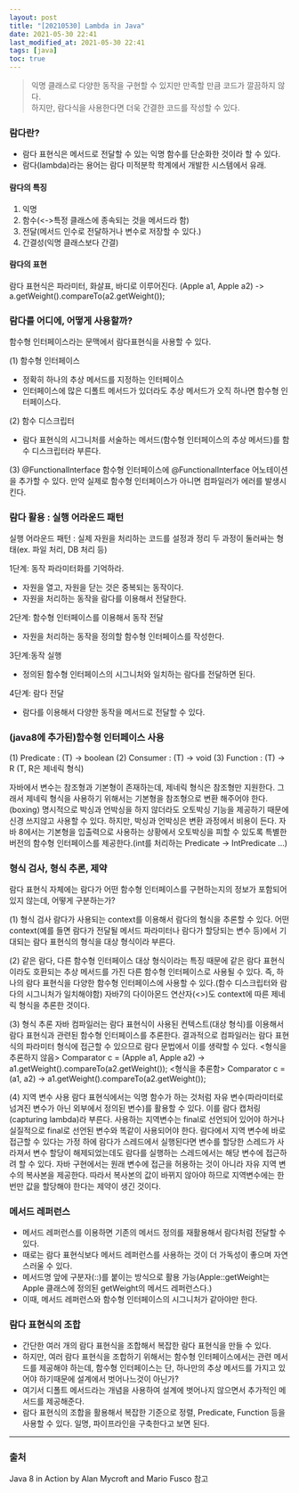 ```yaml
---
layout: post
title: "[20210530] Lambda in Java"
date: 2021-05-30 22:41
last_modified_at: 2021-05-30 22:41
tags: [java]
toc: true
---
```


> 익명 클래스로 다양한 동작을 구현할 수 있지만 만족할 만큼 코드가 깔끔하지 않다.  
> 하지만, 람다식을 사용한다면 더욱 간결한 코드를 작성할 수 있다.

### 람다란?

- 람다 표현식은 메서드로 전달할 수 있는 익명 함수를 단순화한 것이라 할 수 있다.
- 람다(lambda)라는 용어는 람다 미적분학 학계에서 개발한 시스템에서 유래.

#### 람다의 특징

1. 익명
2. 함수(<->특정 클래스에 종속되는 것을 메서드라 함)
3. 전달(메서드 인수로 전달하거나 변수로 저장할 수 있다.)
4. 간결성(익명 클래스보다 간결)

#### 람다의 표현

람다 표현식은 파라미터, 화살표, 바디로 이루어진다.
(Apple a1, Apple a2) -> a.getWeight().compareTo(a2.getWeight());

### 람다를 어디에, 어떻게 사용할까?

함수형 인터페이스라는 문맥에서 람다표현식을 사용할 수 있다.

(1) 함수형 인터페이스

- 정확히 하나의 추상 메서드를 지정하는 인터페이스
- 인터페이스에 많은 디폴트 메서드가 있더라도 추상 메서드가 오직 하나면 함수형 인터페이스다.

(2) 함수 디스크립터

- 람다 표현식의 시그니처를 서술하는 메서드(함수형 인터페이스의 추상 메서드)를 함수 디스크립터라 부른다.

(3) @FunctionalInterface
함수형 인터페이스에 @FunctionalInterface 어노테이션을 추가할 수 있다.
만약 실제로 함수형 인터페이스가 아니면 컴파일러가 에러를 발생시킨다.

### 람다 활용 : 실행 어라운드 패턴

실행 어라운드 패턴 : 실제 자원을 처리하는 코드를 설정과 정리 두 과정이 둘러싸는 형태(ex. 파일 처리, DB 처리 등)

1단계: 동작 파라미터화를 기억하라.

- 자원을 열고, 자원을 닫는 것은 중복되는 동작이다.
- 자원을 처리하는 동작을 람다를 이용해서 전달한다.

2단계: 함수형 인터페이스를 이용해서 동작 전달

- 자원을 처리하는 동작을 정의할 함수형 인터페이스를 작성한다.

3단계:동작 실행

- 정의된 함수형 인터페이스의 시그니처와 일치하는 람다를 전달하면 된다.

4단계: 람다 전달

- 람다를 이용해서 다양한 동작을 메서드로 전달할 수 있다.

### (java8에 추가된)함수형 인터페이스 사용

(1) Predicate : (T) -> boolean
(2) Consumer : (T) -> void
(3) Function : (T) -> R (T, R은 제네릭 형식)

자바에서 변수는 참조형과 기본형이 존재하는데, 제네릭 형식은 참조형만 지원한다.
그래서 제네릭 형식을 사용하기 위해서는 기본형을 참조형으로 변환 해주어야 한다.(boxing)
명시적으로 박싱과 언박싱을 하지 않더라도 오토박싱 기능을 제공하기 때문에 신경 쓰지않고 사용할 수 있다. 하지만, 박싱과 언박싱은 변환 과정에서 비용이 든다.
자바 8에서는 기본형을 입출력으로 사용하는 상황에서 오토박싱을 피할 수 있도록 특별한 버전의 함수형 인터페이스를 제공한다.(int를 처리하는 Predicate -> IntPredicate ...)

### 형식 검사, 형식 추론, 제약

람다 표현식 자체에는 람다가 어떤 함수형 인터페이스를 구현하는지의 정보가 포함되어 있지 않는데, 어떻게 구분하는가?

(1) 형식 검사
람다가 사용되는 context를 이용해서 람다의 형식을 추론할 수 있다.
어떤 context(예를 들면 람다가 전달될 메서드 파라미터나 람다가 할당되는 변수 등)에서 기대되는 람다 표현식의 형식을 대상 형식이라 부른다.

(2) 같은 람다, 다른 함수형 인터페이스
대상 형식이라는 특징 때문에 같은 람다 표현식이라도 호환되는 추상 메서드를 가진 다른 함수형 인터페이스로 사용될 수 있다.
즉, 하나의 람다 표현식을 다양한 함수형 인터페이스에 사용할 수 있다.(함수 디스크립터와 람다의 시그니처가 일치해야함)
자바7의 다이아몬드 연산자(<>)도 context에 따른 제네릭 형식을 추론한 것이다.

(3) 형식 추론
자바 컴파일러는 람다 표현식이 사용된 컨텍스트(대상 형식)를 이용해서 람다 표현식과 관련된 함수형 인터페이스를 추론한다.
결과적으로 컴파일러는 람다 표현식의 파라미터 형식에 접근할 수 있으므로 람다 문법에서 이를 생략할 수 있다.
<형식을 추론하지 않음>
Comparator<Apple> c = (Apple a1, Apple a2) -> a1.getWeight().compareTo(a2.getWeight());
<형식을 추론함>
Comparator<Apple> c = (a1, a2) -> a1.getWeight().compareTo(a2.getWeight());

(4) 지역 변수 사용
람다 표현식에서는 익명 함수가 하는 것처럼 자유 변수(파라미터로 넘겨진 변수가 아닌 외부에서 정의된 변수)를 활용할 수 있다. 이를 람다 캡처링(capturing lambda)라 부른다.
사용하는 지역변수는 final로 선언되어 있어야 하거나 실질적으로 final로 선언된 변수와 똑같이 사용되어야 한다.
람다에서 지역 변수에 바로 접근할 수 있다는 가정 하에 람다가 스레드에서 실행된다면 변수를 할당한 스레드가 사라져서 변수 할당이 해제되었는데도 람다를 실행하는 스레드에서는 해당 변수에 접근하려 할 수 있다.
자바 구현에서는 원래 변수에 접근을 허용하는 것이 아니라 자유 지역 변수의 복사본을 제공한다. 따라서 복사본의 값이 바뀌지 않아야 하므로 지역변수에는 한 번만 값을 할당해야 한다는 제약이 생긴 것이다.

### 메서드 레퍼런스

- 메서드 레퍼런스를 이용하면 기존의 메서드 정의를 재활용해서 람다처럼 전달할 수 있다.
- 때로는 람다 표현식보다 메서드 레퍼런스를 사용하는 것이 더 가독성이 좋으며 자연스러울 수 있다.
- 메서드명 앞에 구분자(::)를 붙이는 방식으로 활용 가능(Apple::getWeight는 Apple 클래스에 정의된 getWeight의 메서드 레퍼런스다.)
- 이때, 메서드 레퍼런스와 함수형 인터페이스의 시그니처가 같아야만 한다.

### 람다 표현식의 조합

- 간단한 여러 개의 람다 표현식을 조합해서 복잡한 람다 표현식을 만들 수 있다.
- 하지만, 여러 람다 표현식을 조합하기 위해서는 함수형 인터페이스에서는 관련 메서드를 제공해야 하는데, 함수형 인터페이스는 단, 하나만의 추상 메서드를 가지고 있어야 하기때문에 설계에서 벗어나느것이 아닌가?
- 여기서 디폴트 메서드라는 개념을 사용하여 설계에 벗어나지 않으면서 추가적인 메서드를 제공해준다.
- 람다 표현식의 조합을 활용해서 복잡한 기준으로 정렬, Predicate, Function 등을 사용할 수 있다. 일명, 파이프라인을 구축한다고 보면 된다.

---

### 출처

Java 8 in Action by Alan Mycroft and Mario Fusco 참고
